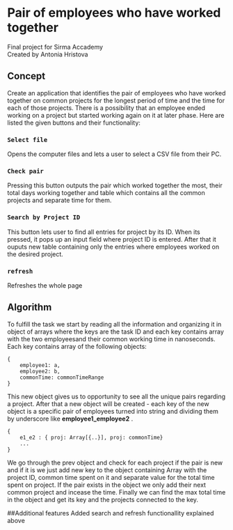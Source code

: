 # Pair of employees who have worked together

Final project for Sirma Accademy
<br/>
Created by Antonia Hristova

## Concept

Create an application that identifies the pair of employees who
have worked together on common projects for the longest period
of time and the time for each of those projects.
There is a possibility that an employee ended working on a project but started working again on it at later phase.
Here are listed the given buttons and their functionality:

### `Select file`

Opens the computer files and lets a user to select a CSV file from their PC.

### `Check pair`

Pressing this button outputs the pair which worked together the most, their total days working together and table which contains all the common projects and separate time for them.

### `Search by Project ID`

This button lets user to find all entries for project by its ID. When its pressed, it pops up an input field where project ID is entered. After that it ouputs new table containing only the entries where employees worked on the desired project.

### `refresh`

Refreshes the whole page

## Algorithm

To fulfill the task we start by reading all the information and organizing it in object of arrays where the keys are the task ID and each key contains array with the two employeesand their common working time in nanoseconds. Each key contains array of the following objects:

```
{
    employee1: a,
    employee2: b,
    commonTime: commonTimeRange
}
```

This new object gives us to opportunity to see all the unique pairs regarding a project. After that a new object will be created - each key of the new object is a specific pair of employees turned into string and dividing them by underscore like **employee1_employee2** .

```
{
    e1_e2 : { proj: Array[{..}], proj: commonTime}
    ...
}

```

We go through the prev object and check for each project if the pair is new and if it is we just add new key to the object containing Array with the project ID, common time spent on it and separate value for the total time spent on project. If the pair exists in the object we only add their next common project and incease the time. Finally we can find the max total time in the object and get its key and the projects connected to the key.

##Additional features
Added search and refresh functionallity explained above
